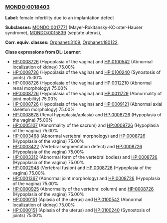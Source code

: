 
### [MONDO:0018403](http://purl.obolibrary.org/obo/MONDO_0018403)
**Label:** female infertility due to an implantation defect

**Subclasses:** [MONDO:0017771](http://purl.obolibrary.org/obo/MONDO_0017771) (Mayer-Rokitansky-KC<ster-Hauser syndrome), [MONDO:0015839](http://purl.obolibrary.org/obo/MONDO_0015839) (septate uterus), 

**Corr. equiv. classes:** [Orphanet:3109](http://www.orpha.net/ORDO/Orphanet_3109), [Orphanet:180122](http://www.orpha.net/ORDO/Orphanet_180122), 

**Class expressions from DL-Learner:**

- [HP:0008726](http://purl.obolibrary.org/obo/HP_0008726) (Hypoplasia of the vagina) and [HP:0100542](http://purl.obolibrary.org/obo/HP_0100542) (Abnormal localization of kidney) 75.00%
- [HP:0008726](http://purl.obolibrary.org/obo/HP_0008726) (Hypoplasia of the vagina) and [HP:0100240](http://purl.obolibrary.org/obo/HP_0100240) (Synostosis of joints) 75.00%
- [HP:0008726](http://purl.obolibrary.org/obo/HP_0008726) (Hypoplasia of the vagina) and [HP:0012210](http://purl.obolibrary.org/obo/HP_0012210) (Abnormal renal morphology) 75.00%
- [HP:0008726](http://purl.obolibrary.org/obo/HP_0008726) (Hypoplasia of the vagina) and [HP:0011729](http://purl.obolibrary.org/obo/HP_0011729) (Abnormality of joint mobility) 75.00%
- [HP:0008726](http://purl.obolibrary.org/obo/HP_0008726) (Hypoplasia of the vagina) and [HP:0009121](http://purl.obolibrary.org/obo/HP_0009121) (Abnormal axial skeleton morphology) 75.00%
- [HP:0008678](http://purl.obolibrary.org/obo/HP_0008678) (Renal hypoplasia/aplasia) and [HP:0008726](http://purl.obolibrary.org/obo/HP_0008726) (Hypoplasia of the vagina) 75.00%
- [HP:0005107](http://purl.obolibrary.org/obo/HP_0005107) (Abnormality of the sacrum) and [HP:0008726](http://purl.obolibrary.org/obo/HP_0008726) (Hypoplasia of the vagina) 75.00%
- [HP:0003468](http://purl.obolibrary.org/obo/HP_0003468) (Abnormal vertebral morphology) and [HP:0008726](http://purl.obolibrary.org/obo/HP_0008726) (Hypoplasia of the vagina) 75.00%
- [HP:0003422](http://purl.obolibrary.org/obo/HP_0003422) (Vertebral segmentation defect) and [HP:0008726](http://purl.obolibrary.org/obo/HP_0008726) (Hypoplasia of the vagina) 75.00%
- [HP:0003312](http://purl.obolibrary.org/obo/HP_0003312) (Abnormal form of the vertebral bodies) and [HP:0008726](http://purl.obolibrary.org/obo/HP_0008726) (Hypoplasia of the vagina) 75.00%
- [HP:0002948](http://purl.obolibrary.org/obo/HP_0002948) (Vertebral fusion) and [HP:0008726](http://purl.obolibrary.org/obo/HP_0008726) (Hypoplasia of the vagina) 75.00%
- [HP:0001367](http://purl.obolibrary.org/obo/HP_0001367) (Abnormal joint morphology) and [HP:0008726](http://purl.obolibrary.org/obo/HP_0008726) (Hypoplasia of the vagina) 75.00%
- [HP:0000925](http://purl.obolibrary.org/obo/HP_0000925) (Abnormality of the vertebral column) and [HP:0008726](http://purl.obolibrary.org/obo/HP_0008726) (Hypoplasia of the vagina) 75.00%
- [HP:0000151](http://purl.obolibrary.org/obo/HP_0000151) (Aplasia of the uterus) and [HP:0100542](http://purl.obolibrary.org/obo/HP_0100542) (Abnormal localization of kidney) 75.00%
- [HP:0000151](http://purl.obolibrary.org/obo/HP_0000151) (Aplasia of the uterus) and [HP:0100240](http://purl.obolibrary.org/obo/HP_0100240) (Synostosis of joints) 75.00%


